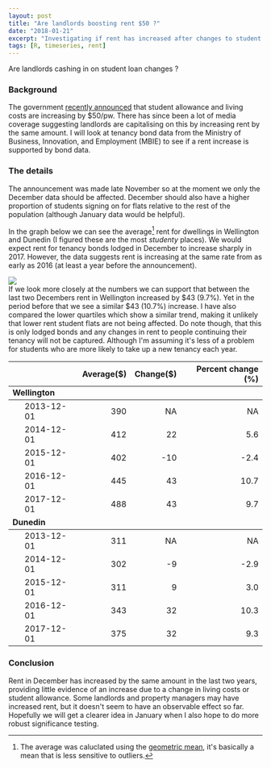 ```yaml
---
layout: post
title: "Are landlords boosting rent $50 ?"
date: "2018-01-21"
excerpt: "Investigating if rent has increased after changes to student loans"
tags: [R, timeseries, rent]
---
```


Are landlords cashing in on student loan changes ?

### Background

The government [recently announced](https://www.studylink.govt.nz/about-studylink/news/2017/increases-to-student-allowance-and-living-costs.html) that student allowance and living costs are increasing by $50/pw. There has since been a lot of media coverage suggesting landlords are capitalising on this by increasing rent by the same amount. I will look at tenancy bond data from the Ministry of Business, Innovation, and Employment (MBIE) to see if a rent increase is supported by bond data.


### The details

The announcement was made late November so at the moment we only the December data should be affected. December should also have a higher proportion of students signing on for flats relative to the rest of the population (although January data would be helpful).

In the graph below we can see the average[^1] rent for dwellings in Wellington and Dunedin (I figured these are the most _studenty_ places). We would expect rent for tenancy bonds lodged in December to increase sharply in 2017. However, the data suggests rent is increasing at the same rate from as early as 2016 (at least a year before the announcement).

[^1]: The average was caluclated using the [geometric mean](https://en.wikipedia.org/wiki/Geometric_mean), it's basically a mean that is less sensitive to outliers.

<img src="https://haututu.github.io/JBlog/blog/meanDecPlot.svg">

<br>
If we look more closely at the numbers we can support that between the last two Decembers rent in Wellington increased by $43 (9.7%). Yet in the period before that we see a similar $43 (10.7%) increase. I have also compared the lower quartiles which show a similar trend, making it unlikely that lower rent student flats are not being affected. Do note though, that this is only lodged bonds and any changes in rent to people continuing their tenancy will not be captured. Although I'm assuming it's less of a problem for students who are more likely to take up a new tenancy each year.

<table class="table table-striped table-hover" style="width: auto !important; margin-left: auto; margin-right: auto;">
<thead><tr>
<th style="text-align:left;">  </th>
   <th style="text-align:right;"> Average($) </th>
   <th style="text-align:right;"> Change($) </th>
   <th style="text-align:right;"> Percent change (%) </th>
  </tr></thead>
<tbody>
<tr grouplength="5"><td colspan="4" style="border-bottom: 1px solid;"><strong>Wellington</strong></td></tr>
<tr>
<td style="text-align:left; padding-left: 2em;" indentlevel="1"> 2013-12-01 </td>
   <td style="text-align:right;"> 390 </td>
   <td style="text-align:right;"> NA </td>
   <td style="text-align:right;"> NA </td>
  </tr>
<tr>
<td style="text-align:left; padding-left: 2em;" indentlevel="1"> 2014-12-01 </td>
   <td style="text-align:right;"> 412 </td>
   <td style="text-align:right;"> 22 </td>
   <td style="text-align:right;"> 5.6 </td>
  </tr>
<tr>
<td style="text-align:left; padding-left: 2em;" indentlevel="1"> 2015-12-01 </td>
   <td style="text-align:right;"> 402 </td>
   <td style="text-align:right;"> -10 </td>
   <td style="text-align:right;"> -2.4 </td>
  </tr>
<tr>
<td style="text-align:left; padding-left: 2em;" indentlevel="1"> 2016-12-01 </td>
   <td style="text-align:right;"> 445 </td>
   <td style="text-align:right;"> 43 </td>
   <td style="text-align:right;"> 10.7 </td>
  </tr>
<tr>
<td style="text-align:left; padding-left: 2em;" indentlevel="1"> 2017-12-01 </td>
   <td style="text-align:right;"> 488 </td>
   <td style="text-align:right;"> 43 </td>
   <td style="text-align:right;"> 9.7 </td>
  </tr>
<tr grouplength="5"><td colspan="4" style="border-bottom: 1px solid;"><strong>Dunedin</strong></td></tr>
<tr>
<td style="text-align:left; padding-left: 2em;" indentLevel="1"> 2013-12-01 </td>
   <td style="text-align:right;"> 311 </td>
   <td style="text-align:right;"> NA </td>
   <td style="text-align:right;"> NA </td>
  </tr>
<tr>
<td style="text-align:left; padding-left: 2em;" indentLevel="1"> 2014-12-01 </td>
   <td style="text-align:right;"> 302 </td>
   <td style="text-align:right;"> -9 </td>
   <td style="text-align:right;"> -2.9 </td>
  </tr>
<tr>
<td style="text-align:left; padding-left: 2em;" indentLevel="1"> 2015-12-01 </td>
   <td style="text-align:right;"> 311 </td>
   <td style="text-align:right;"> 9 </td>
   <td style="text-align:right;"> 3.0 </td>
  </tr>
<tr>
<td style="text-align:left; padding-left: 2em;" indentLevel="1"> 2016-12-01 </td>
   <td style="text-align:right;"> 343 </td>
   <td style="text-align:right;"> 32 </td>
   <td style="text-align:right;"> 10.3 </td>
  </tr>
<tr>
<td style="text-align:left; padding-left: 2em;" indentLevel="1"> 2017-12-01 </td>
   <td style="text-align:right;"> 375 </td>
   <td style="text-align:right;"> 32 </td>
   <td style="text-align:right;"> 9.3 </td>
  </tr>
</tbody>
</table>

### Conclusion

Rent in December has increased by the same amount in the last two years, providing little evidence of an increase due to a change in living costs or student allowance. Some landlords and property managers may have increased rent, but it doesn't seem to have an observable effect so far. Hopefully we will get a clearer idea in January when I also hope to do more robust significance testing.
